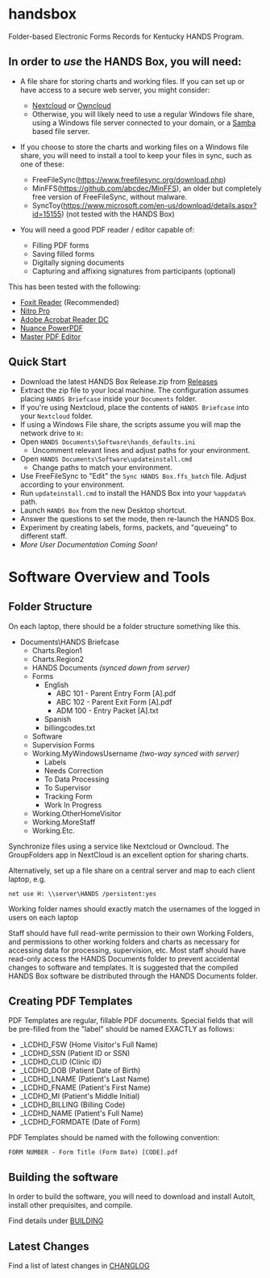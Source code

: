 # handsbox
Folder-based Electronic Forms Records for Kentucky HANDS Program.

## In order to *use* the HANDS Box, you will need:
- A file share for storing charts and working files. If you can set up 
  or have access to a secure web server, you might consider:
    - [Nextcloud](https://nextcloud.com/) or [Owncloud](https://owncloud.org/)
    - Otherwise, you will likely need to use a regular Windows file share,
      using a Windows file server connected to your domain, or a
      [Samba](https://www.samba.org/) based file server.
      
- If you choose to store the charts and working files on a Windows file share,
  you will need to install a tool to keep your files in sync, 
  such as one of these:
    - FreeFileSync(https://www.freefilesync.org/download.php)
    - MinFFS(https://github.com/abcdec/MinFFS), an older but completely 
      free version of FreeFileSync, without malware. 
    - SyncToy(https://www.microsoft.com/en-us/download/details.aspx?id=15155)
      (not tested with the HANDS Box)

- You will need a good PDF reader / editor capable of:
    - Filling PDF forms
    - Saving filled forms
    - Digitally signing documents
    - Capturing and affixing signatures from participants (optional)

This has been tested with the following:
- [Foxit Reader](https://www.foxitsoftware.com/pdf-reader/) (Recommended)
- [Nitro Pro](https://www.gonitro.com/)
- [Adobe Acrobat Reader DC](https://get.adobe.com/reader/)
- [Nuance PowerPDF](https://www.nuance.com/print-capture-and-pdf-solutions/pdf-and-document-conversion/power-pdf-converter.html)
- [Master PDF Editor](https://code-industry.net/masterpdfeditor/)

## Quick Start
- Download the latest HANDS Box Release.zip from 
  [Releases](https://github.com/LCDHD/handsbox/releases)
- Extract the zip file to your local machine. The configuration assumes 
  placing `HANDS Briefcase` inside your `Documents` folder.
- If you're using Nextcloud, place the contents of `HANDS Briefcase` into
  your `Nextcloud` folder.
- If using a Windows File share, the scripts assume you will map the network
  drive to `H:`
- Open `HANDS Documents\Software\hands_defaults.ini`
    - Uncomment relevant lines and adjust paths for your environment.
- Open `HANDS Documents\Software\updateinstall.cmd`
    - Change paths to match your environment.
- Use FreeFileSync to "Edit" the `Sync HANDS Box.ffs_batch` file. Adjust 
  according to your environment.
- Run `updateinstall.cmd` to install the HANDS Box into your `%appdata%` path.
- Launch `HANDS Box` from the new Desktop shortcut.
- Answer the questions to set the mode, then re-launch the HANDS Box.
- Experiment by creating labels, forms, packets, and "queueing" to different
  staff.
- _More User Documentation Coming Soon!_

# Software Overview and Tools

## Folder Structure

On each laptop, there should be a folder structure something like this. 

- Documents\HANDS Briefcase
  - Charts.Region1
  - Charts.Region2
  - HANDS Documents *(synced down from server)*
   - Forms
      - English
        - ABC 101 - Parent Entry Form [A].pdf
        - ABC 102 - Parent Exit Form [A].pdf
        - ADM 100 - Entry Packet [A].txt
      - Spanish
      - billingcodes.txt
    - Software
    - Supervision Forms
  - Working.MyWindowsUsername *(two-way synced with server)*
    - Labels
    - Needs Correction
    - To Data Processing
    - To Supervisor
    - Tracking Form
    - Work In Progress
  - Working.OtherHomeVisitor
  - Working.MoreStaff
  - Working.Etc.

Synchronize files using a service like Nextcloud or Owncloud. The
GroupFolders app in NextCloud is an excellent option for sharing charts.

Alternatively, set up a file share on a central server and map to each
client laptop, e.g.

    net use H: \\server\HANDS /persistent:yes

Working folder names should exactly match the usernames of the logged in users
on each laptop

Staff should have full read-write permission to their own Working Folders,
and permissions to other working folders and charts as necessary for accessing
data for processing, supervision, etc. Most staff should have read-only access
the HANDS Documents folder to prevent accidental changes to software and
templates. It is suggested that the compiled HANDS Box software be distributed
through the HANDS Documents folder.

## Creating PDF Templates

PDF Templates are regular, fillable PDF documents. Special fields that will
be pre-filled from the "label" should be named EXACTLY as follows:

- _LCDHD_FSW (Home Visitor's Full Name)
- _LCDHD_SSN (Patient ID or SSN)
- _LCDHD_CLID (Clinic ID)
- _LCDHD_DOB (Patient Date of Birth)
- _LCDHD_LNAME (Patient's Last Name)
- _LCDHD_FNAME (Patient's First Name)
- _LCDHD_MI (Patient's Middle Initial)
- _LCDHD_BILLING (Billing Code)
- _LCDHD_NAME (Patient's Full Name)
- _LCDHD_FORMDATE (Date of Form)

PDF Templates should be named with the following convention:
```
FORM NUMBER - Form Title (Form Date) [CODE].pdf
```

## Building the software

In order to build the software, you will need to download
and install AutoIt, install other prequisites, and compile.

Find details under [BUILDING](BUILDING.md)

## Latest Changes
Find a list of latest changes in [CHANGLOG](CHANGELOG.md)
